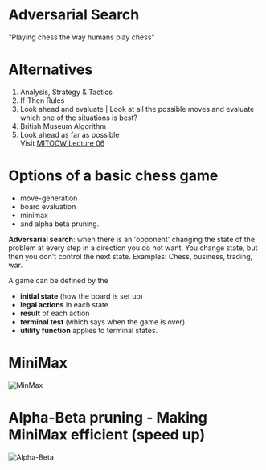 # Adversarial Search

"Playing chess the way humans play chess"

# Alternatives 
1. Analysis, Strategy & Tactics
2. If-Then Rules
3. Look ahead and evaluate | Look at all the possible moves and evaluate which one of the situations is best?  
4. British Museum Algorithm 
5. Look ahead as far as possible  
Visit [MITOCW Lecture 06](https://www.youtube.com/watch?v=STjW3eH0Cik)

# Options of a basic chess game
- move-generation
- board evaluation
- minimax
- and alpha beta pruning.

__Adversarial search__: when there is an 'opponent' changing the state of the problem at every step in a direction you do not want.
You change state, but then you don't control the next state. 
Examples: Chess, business, trading, war. 


A game can be defined by the 
- __initial state__ (how the board is set up)
- __legal actions__ in each state
- __result__ of each action
- __terminal test__ (which says when the game is over) 
- __utility function__ applies to terminal states.  


# MiniMax 
![MinMax](https://upload.wikimedia.org/wikipedia/commons/6/6f/Minimax.svg)

# Alpha-Beta pruning - Making MiniMax efficient (speed up)
![Alpha-Beta](https://upload.wikimedia.org/wikipedia/commons/9/91/AB_pruning.svg)
